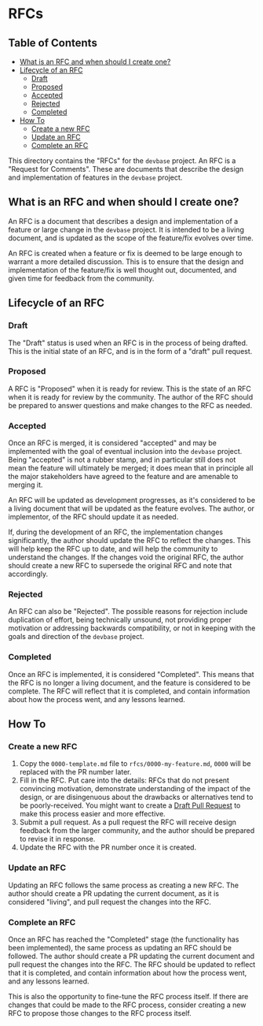 # RFCs

## Table of Contents

<!-- toc -->
- [What is an RFC and when should I create one?](#what-is-an-rfc-and-when-should-i-create-one)
- [Lifecycle of an RFC](#lifecycle-of-an-rfc)
  - [Draft](#draft)
  - [Proposed](#proposed)
  - [Accepted](#accepted)
  - [Rejected](#rejected)
  - [Completed](#completed)
- [How To](#how-to)
  - [Create a new RFC](#create-a-new-rfc)
  - [Update an RFC](#update-an-rfc)
  - [Complete an RFC](#complete-an-rfc)
<!-- /toc -->

This directory contains the "RFCs" for the `devbase` project. An RFC is a "Request for Comments". These are documents that describe the design and implementation of features in the `devbase` project.

## What is an RFC and when should I create one?

An RFC is a document that describes a design and implementation of a feature or large change in the `devbase` project. It is intended to be a living document, and is updated as the scope of the feature/fix evolves over time.

An RFC is created when a feature or fix is deemed to be large enough to warrant a more detailed discussion. This is to ensure that the design and implementation of the feature/fix is well thought out, documented, and given time for feedback from the community.

## Lifecycle of an RFC

### Draft

The "Draft" status is used when an RFC is in the process of being drafted. This is the initial state of an RFC, and is in the form of a "draft" pull request.

### Proposed

A RFC is "Proposed" when it is ready for review. This is the state of an RFC when it is ready for review by the community. The author of the RFC should be prepared to answer questions and make changes to the RFC as needed.

### Accepted

Once an RFC is merged, it is considered "accepted" and may be implemented with the goal of eventual inclusion into the `devbase` project. Being "accepted" is not a rubber stamp, and in particular still does not mean the feature will ultimately be merged; it does mean that in principle all the major stakeholders have agreed to the feature and are amenable to merging it.

An RFC will be updated as development progresses, as it's considered to be a living document that will be updated as the feature evolves. The author, or implementor, of the RFC should update it as needed.

If, during the development of an RFC, the implementation changes significantly, the author should update the RFC to reflect the changes. This will help keep the RFC up to date, and will help the community to understand the changes. If the changes void the original RFC, the author should create a new RFC to supersede the original RFC and note that accordingly.

### Rejected

An RFC can also be "Rejected". The possible reasons for rejection include duplication of effort, being technically unsound, not providing proper motivation or addressing backwards compatibility, or not in keeping with the goals and direction of the `devbase` project.

### Completed

Once an RFC is implemented, it is considered "Completed". This means that the RFC is no longer a living document, and the feature is considered to be complete. The RFC will reflect that it is completed, and contain information about how the process went, and any lessons learned.

## How To

### Create a new RFC

  1. Copy the `0000-template.md` file to `rfcs/0000-my-feature.md`, `0000` will be replaced with the PR number later.
  2. Fill in the RFC. Put care into the details: RFCs that do not present convincing motivation, demonstrate understanding of the impact of the design, or are disingenuous about the drawbacks or alternatives tend to be poorly-received. You might want to create a [Draft Pull Request](https://github.blog/2019-02-14-introducing-draft-pull-requests/) to make this process easier and more effective.
  3. Submit a pull request. As a pull request the RFC will receive design feedback from the larger community, and the author should be prepared to revise it in response.
  4. Update the RFC with the PR number once it is created.

### Update an RFC

Updating an RFC follows the same process as creating a new RFC. The author should create a PR updating the current document, as it is considered "living", and pull request the changes into the RFC.

### Complete an RFC

Once an RFC has reached the "Completed" stage (the functionality has been implemented), the same process as updating an RFC should be followed. The author should create a PR updating the current document and pull request the changes into the RFC. The RFC should be updated to reflect that it is completed, and contain information about how the process went, and any lessons learned.

This is also the opportunity to fine-tune the RFC process itself. If there are changes that could be made to the RFC process, consider creating a new RFC to propose those changes to the RFC process itself.
